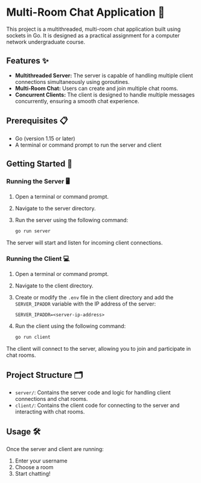 # Multi-Room Chat Application 💬

This project is a multithreaded, multi-room chat application built using sockets in Go. It is designed as a practical assignment for a computer network undergraduate course.

## Features ✨

- **Multithreaded Server:** The server is capable of handling multiple client connections simultaneously using goroutines.
- **Multi-Room Chat:** Users can create and join multiple chat rooms.
- **Concurrent Clients:** The client is designed to handle multiple messages concurrently, ensuring a smooth chat experience.

## Prerequisites 📋

- Go (version 1.15 or later)
- A terminal or command prompt to run the server and client

## Getting Started 🚀

### Running the Server 🖥️

1. Open a terminal or command prompt.
2. Navigate to the server directory.
3. Run the server using the following command:

   ```bash
   go run server
   ```

The server will start and listen for incoming client connections.

### Running the Client 💻

1. Open a terminal or command prompt.
2. Navigate to the client directory.
3. Create or modify the `.env` file in the client directory and add the `SERVER_IPADDR` variable with the IP address of the server:

   ```
   SERVER_IPADDR=<server-ip-address>
   ```

4. Run the client using the following command:

   ```bash
   go run client
   ```

The client will connect to the server, allowing you to join and participate in chat rooms.

## Project Structure 🗂️

- `server/`: Contains the server code and logic for handling client connections and chat rooms.
- `client/`: Contains the client code for connecting to the server and interacting with chat rooms.

## Usage 🛠️

Once the server and client are running:

1. Enter your username
2. Choose a room
3. Start chatting!

